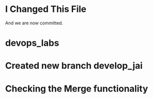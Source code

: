 
# I Changed This File
And we are now committed.

# devops_labs

# Created new branch develop_jai
# Checking the Merge functionality
